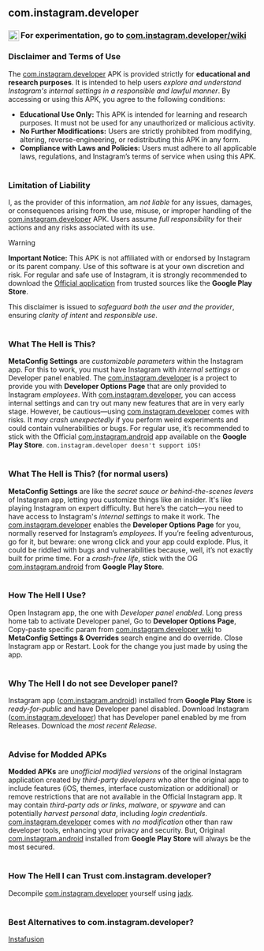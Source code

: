 ## com.instagram.developer

### <img src="https://cdn-icons-png.flaticon.com/128/9959/9959604.png" width="22" align="left" />For experimentation, go to [com.instagram.developer/wiki](https://github.com/iamdeepanshugarg/com.instagram.developer/wiki)

### Disclaimer and Terms of Use
The [com.instagram.developer](https://github.com/iamdeepanshugarg/com.instagram.developer) APK is provided strictly for **educational and research purposes**. It is intended to help users *explore and understand Instagram's internal settings in a responsible and lawful manner*. By accessing or using this APK, you agree to the following conditions:
- **Educational Use Only:** This APK is intended for learning and research purposes. It must not be used for any unauthorized or malicious activity.
- **No Further Modifications:** Users are strictly prohibited from modifying, altering, reverse-engineering, or redistributing this APK in any form.
- **Compliance with Laws and Policies:** Users must adhere to all applicable laws, regulations, and Instagram’s terms of service when using this APK.
<br><br>
### Limitation of Liability
I, as the provider of this information, am *not liable* for any issues, damages, or consequences arising from the use, misuse, or improper handling of the [com.instagram.developer](https://github.com/iamdeepanshugarg/com.instagram.developer) APK. Users assume *full responsibility* for their actions and any risks associated with its use.

> [!WARNING] 
> **Important Notice:** This APK is not affiliated with or endorsed by Instagram or its parent company. Use of this software is at your own discretion and risk. For regular and safe use of Instagram, it is strongly recommended to download the [Official application](https://play.google.com/store/apps/details?id=com.instagram.android) from trusted sources like the **Google Play Store**.

This disclaimer is issued to *safeguard both the user and the provider*, ensuring *clarity of intent* and *responsible use*.
<br><br>
### What The Hell is This?
**MetaConfig Settings** are *customizable parameters* within the Instagram app. For this to work, you must have Instagram with *internal settings* or Developer panel enabled. The [com.instagram.developer](https://github.com/iamdeepanshugarg/com.instagram.developer) is a project to provide you with **Developer Options Page** that are only provided to Instagram *employees*. With [com.instagram.developer](https://github.com/iamdeepanshugarg/com.instagram.developer), you can access internal settings and can try out many new features that are in very early stage. However, be cautious—using [com.instagram.developer](https://github.com/iamdeepanshugarg/com.instagram.developer) comes with risks. It *may crash unexpectedly* if you perform weird experiments and could contain vulnerabilities or bugs. For regular use, it’s recommended to stick with the Official [com.instagram.android](https://play.google.com/store/apps/details?id=com.instagram.android) app available on the **Google Play Store**.
`com.instagram.developer doesn't support iOS!`
<br><br>
### What The Hell is This? (for normal users)
**MetaConfig Settings** are like the *secret sauce or behind-the-scenes levers* of Instagram app, letting you customize things like an insider. It's like playing Instagram on expert difficulty. 
But here’s the catch—you need to have access to Instagram's *internal settings* to make it work. The [com.instagram.developer](https://github.com/iamdeepanshugarg/com.instagram.developer) enables the **Developer Options Page** for you, normally reserved for Instagram’s *employees*. 
If you’re feeling adventurous, go for it, but beware: one wrong click and your app could explode. Plus, it could be riddled with bugs and vulnerabilities because, well, it’s not exactly built for prime time. For a *crash-free life*, stick with the OG [com.instagram.android](https://play.google.com/store/apps/details?id=com.instagram.android) from **Google Play Store**.
<br><br>
### How The Hell I Use?
Open Instagram app, the one with *Developer panel enabled*. Long press home tab to activate Developer panel, Go to **Developer Options Page**, Copy-paste specific param from [com.instagram.developer wiki](https://github.com/iamdeepanshugarg/com.instagram.developer/wiki) to **MetaConfig Settings & Overrides** search engine and do override. Close Instagram app or Restart. Look for the change you just made by using the app.
<br><br>
### Why The Hell I do not see Developer panel?
Instagram app ([com.instagram.android](https://play.google.com/store/apps/details?id=com.instagram.android)) installed from **Google Play Store** is *ready-for-public* and have Developer panel disabled. Download Instagram ([com.instagram.developer](https://github.com/iamdeepanshugarg/com.instagram.developer)) that has Developer panel enabled by me from Releases. Download the *most recent Release*.
<br><br>
### Advise for Modded APKs
**Modded APKs** are *unofficial modified versions* of the original Instagram application created by *third-party developers* who alter the original app to include features (iOS, themes, interface customization or additional) or remove restrictions that are not available in the Official Instagram app. It may contain *third-party ads or links*, *malware*, or *spyware* and can potentially *harvest personal data*, including *login credentials*. [com.instagram.developer](https://github.com/iamdeepanshugarg/com.instagram.developer) comes with *no modification* other than raw developer tools, enhancing your privacy and security. But, Original [com.instagram.android](https://play.google.com/store/apps/details?id=com.instagram.android) installed from **Google Play Store** will always be the most secured.
<br><br>
### How The Hell I can Trust com.instagram.developer?
Decompile [com.instagram.developer](https://github.com/iamdeepanshugarg/com.instagram.developer) yourself using [jadx](https://github.com/skylot/jadx).
<br><br>
### Best Alternatives to com.instagram.developer?
[Instafusion](https://github.com/salmanmemon7/Instafusion-)

